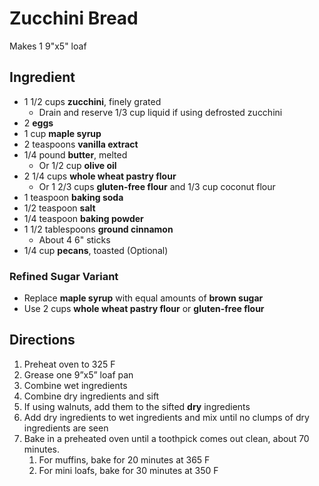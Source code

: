 # Zucchini Bread

Makes 1 9"x5" loaf

## Ingredient

- 1 1/2 cups **zucchini**, finely grated
    - Drain and reserve 1/3 cup liquid if using defrosted zucchini
- 2 **eggs**
- 1 cup **maple syrup**
- 2 teaspoons **vanilla extract**
- 1/4 pound **butter**, melted
    - Or 1/2 cup **olive oil**
- 2 1/4 cups **whole wheat pastry flour**
    - Or 1 2/3 cups **gluten-free flour** and 1/3 cup coconut flour
- 1 teaspoon **baking soda**
- 1/2 teaspoon **salt**
- 1/4 teaspoon **baking powder**
- 1 1/2 tablespoons **ground cinnamon**
    - About 4 6" sticks
- 1/4 cup **pecans**, toasted (Optional)

### Refined Sugar Variant

- Replace **maple syrup** with equal amounts of **brown sugar**
- Use 2 cups **whole wheat pastry flour** or **gluten-free flour**

## Directions

1. Preheat oven to 325 F
1. Grease one 9”x5” loaf pan
1. Combine wet ingredients
1. Combine dry ingredients and sift
1. If using walnuts, add them to the sifted **dry** ingredients
1. Add dry ingredients to wet ingredients and mix until no clumps of dry ingredients are seen
1. Bake in a preheated oven until a toothpick comes out clean, about 70 minutes.
    1. For muffins, bake for 20 minutes at 365 F
    1. For mini loafs, bake for 30 minutes at 350 F
